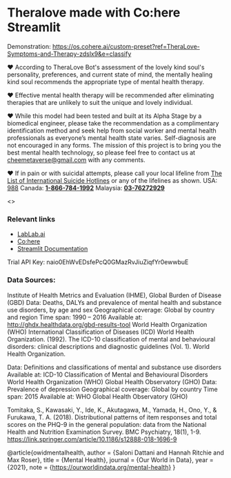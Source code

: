 # Theralove made with Co:here Streamlit

Demonstration:
https://os.cohere.ai/custom-preset?ref=TheraLove-Symptoms-and-Therapy-zdslx9&e=classify 

♥ According to TheraLove Bot's assessment of the lovely kind soul's personality, preferences, and current state of mind, the mentally healing kind soul recommends the appropriate type of mental health therapy.

♥ Effective mental health therapy will be recommended after eliminating therapies that are unlikely to suit the unique and lovely individual.

♥ While this model had been tested and built at its Alpha Stage by a biomedical engineer, please take the recommendation as a complimentary identification method and seek help from social worker and mental health professionals as everyone’s mental health state varies. Self-diagnosis are not encouraged in any forms. The mission of this project is to bring you the best mental health technology, so please feel free to contact us at [cheemetaverse@gmail.com](mailto:cheemetaverse@gmail.com) with any comments.

♥ If in pain or with suicidal attempts, please call your local lifeline from [The List of International Suicide Hotlines](https://www.psychologytoday.com/us/basics/suicide/suicide-prevention-hotlines-resources-worldwide) or any of the lifelines as shown. USA: [988](http://988lifeline.org/) Canada: **[1-866-784-1992](tel:1-866-784-1992)** Malaysia: **[03-76272929](tel:+60376272929)**

<<The Lovely Journey To Match The Most Suitable Healing Mental Health Therapy>>

### Relevant links
- [LabLab.ai](https://lablab.ai/)
- [Co:here](https://cohere.ai/)
- [Streamlit Documentation](https://docs.streamlit.io/)


Trial API Key: naio0EhWvEDsfePcQ0GMazRvJiuZiqfYr0ewwbuE

### Data Sources:

Institute of Health Metrics and Evaluation (IHME), Global Burden of Disease (GBD)
Data: Deaths, DALYs and prevalence of mental health and substance use disorders, by age and sex
Geographical coverage: Global by country and region
Time span: 1990 – 2016
Available at: http://ghdx.healthdata.org/gbd-results-tool
World Health Organization (WHO) International Classification of Diseases (ICD)
World Health Organization. (1992). The ICD-10 classification of mental and behavioural disorders: clinical descriptions and diagnostic guidelines (Vol. 1). World Health Organization.

Data: Definitions and classifications of mental and substance use disorders
Available at: ICD-10 Classification of Mental and Behavioural Disorders
World Health Organization (WHO) Global Health Observatory (GHO)
Data: Prevalence of depression
Geographical coverage: Global by country
Time span: 2015
Available at: WHO Global Health Observatory (GHO)

Tomitaka, S., Kawasaki, Y., Ide, K., Akutagawa, M., Yamada, H., Ono, Y., & Furukawa, T. A. (2018). Distributional patterns of item responses and total scores on the PHQ-9 in the general population: data from the National Health and Nutrition Examination Survey. BMC Psychiatry, 18(1), 1-9. https://link.springer.com/article/10.1186/s12888-018-1696-9 

@article{owidmentalhealth,
    author = {Saloni Dattani and Hannah Ritchie and Max Roser},
    title = {Mental Health},
    journal = {Our World in Data},
    year = {2021},
    note = {https://ourworldindata.org/mental-health}
}





